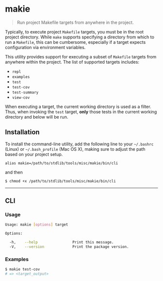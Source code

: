 makie
===
> Run project Makefile targets from anywhere in the project.

<!-- <intro> -->
Typically, to execute project `Makefile` targets, you must be in the root project directory. While `make` supports specifying a directory from which to run a `Makefile`, this can be cumbersome, especially if a target expects configuration via environment variables.

This utility provides support for executing a subset of `Makefile` targets from anywhere within the project. The list of supported targets includes:

* `repl`
* `examples`
* `test`
* `test-cov`
* `test-summary`
* `view-cov`

When executing a target, the current working directory is used as a filter. Thus, when invoking the `test` target, __only__ those tests in the current working directory and below will be run.

<!-- </intro> -->

<!-- <installation> -->
## Installation

To install the command-line utility, add the following line to your `~/.bashrc` (Linux) or `~/.bash_profile` (Mac OS X), making sure to adjust the path based on your project setup.

```
alias makie=/path/to/stdlib/tools/misc/makie/bin/cli
```

and then

``` bash
$ chmod +x /path/to/stdlib/tools/misc/makie/bin/cli
```

<!-- </installation> -->

<!-- <cli> -->
---
## CLI

<!-- <usage> -->
### Usage

``` bash
Usage: makie [options] target

Options:

  -h,    --help                Print this message.
  -V,    --version             Print the package version.
```
<!-- </usage> -->

<!-- <examples> -->
### Examples

``` bash
$ makie test-cov
# => <target_output>
```
<!-- </examples> -->
<!-- </cli> -->

<!-- <links> -->
<!-- </links> -->
